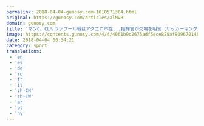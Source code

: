 ```yaml
---
permalink: 2018-04-04-gunosy.com-1010571364.html
original: https://gunosy.com/articles/alMvR
domain: gunosy.com
title: 'マンC、CLリヴァプール戦はアグエロ不在...指揮官が欠場を明言（サッカーキング） - グノシー'
image: https://contents.gunosy.com/4/4/4061b9c2675adf5ece828af80967014b_content.jpg
date: 2018-04-04 00:34:21
category: sport
translations: 
 - 'en'
 - 'es'
 - 'de'
 - 'ru'
 - 'fr'
 - 'it'
 - 'zh-CN'
 - 'zh-TW'
 - 'ar'
 - 'pt'
 - 'hy'
---
```


